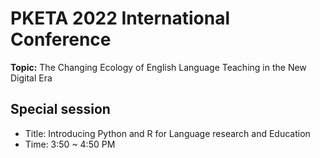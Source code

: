 # PKETA 2022 International Conference
**Topic:** The Changing Ecology of English Language Teaching in the New Digital Era


## Special session
* Title: Introducing Python and R for Language research and Education
* Time: 3:50 ~ 4:50 PM


